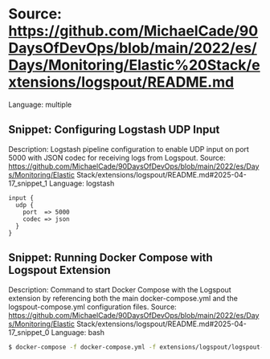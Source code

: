 # Source: https://github.com/MichaelCade/90DaysOfDevOps/blob/main/2022/es/Days/Monitoring/Elastic%20Stack/extensions/logspout/README.md
Language: multiple

## Snippet: Configuring Logstash UDP Input
Description: Logstash pipeline configuration to enable UDP input on port 5000 with JSON codec for receiving logs from Logspout.
Source: https://github.com/MichaelCade/90DaysOfDevOps/blob/main/2022/es/Days/Monitoring/Elastic Stack/extensions/logspout/README.md#2025-04-17_snippet_1
Language: logstash

```logstash
input {
  udp {
    port  => 5000
    codec => json
  }
}
```

## Snippet: Running Docker Compose with Logspout Extension
Description: Command to start Docker Compose with the Logspout extension by referencing both the main docker-compose.yml and the logspout-compose.yml configuration files.
Source: https://github.com/MichaelCade/90DaysOfDevOps/blob/main/2022/es/Days/Monitoring/Elastic Stack/extensions/logspout/README.md#2025-04-17_snippet_0
Language: bash

```bash
$ docker-compose -f docker-compose.yml -f extensions/logspout/logspout-compose.yml up
```